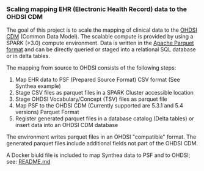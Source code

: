 ### Scaling mapping EHR (Electronic Health Record) data to the OHDSI CDM 

The goal of this project is to scale the mapping of clinical data to the [OHDSI 
CDM](https://ohdsi.github.io/CommonDataModel/cdm54.html) (Common Data Model).
The scalable compute is provided by using a SPARK (>3.0) compute environment.
Data is written in the [Apache Parquet format](https://parquet.apache.org/)
and can be directly queried or staged into a relational SQL database
or in delta tables.

The mapping from source to OHDSI consists of the following steps:

1. Map EHR data to PSF (Prepared Source Format) CSV format (See Synthea example) 
1. Stage CSV files as parquet files in a SPARK Cluster accessible location
1. Stage OHDSI Vocabulary/Concept (TSV) files as parquet file 
1. Map PSF to the OHDSI CDM (Currently supported are 5.3.1 and 5.4 versions) Parquet Format
1. Register generated parquet files in a database catalog (Delta tables) or insert data into an OHDSI CDM database

The environment writes parquet files in an OHDSI "compatible" format. The generated
parquet files include additional fields not part of the OHDSI CDM.

A Docker biuld file is included to map Synthea data to PSF and to OHDSI; see: 
[README.md](map%2Fprepared_source%2Fsynthea%2Fdocker%2FREADME.md)
